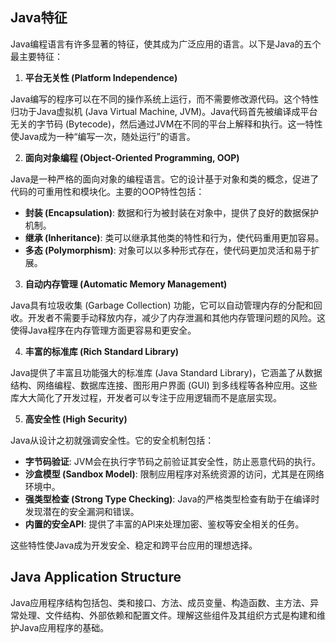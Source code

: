 ## Java特征

Java编程语言有许多显著的特征，使其成为广泛应用的语言。以下是Java的五个最主要特征：

1. **平台无关性 (Platform Independence)**

Java编写的程序可以在不同的操作系统上运行，而不需要修改源代码。这个特性归功于Java虚拟机 (Java Virtual Machine, JVM)。Java代码首先被编译成平台无关的字节码 (Bytecode)，然后通过JVM在不同的平台上解释和执行。这一特性使Java成为一种“编写一次，随处运行”的语言。

2. **面向对象编程 (Object-Oriented Programming, OOP)**

Java是一种严格的面向对象的编程语言。它的设计基于对象和类的概念，促进了代码的可重用性和模块化。主要的OOP特性包括：
   - **封装 (Encapsulation)**: 数据和行为被封装在对象中，提供了良好的数据保护机制。
   - **继承 (Inheritance)**: 类可以继承其他类的特性和行为，使代码重用更加容易。
   - **多态 (Polymorphism)**: 对象可以以多种形式存在，使代码更加灵活和易于扩展。

3. **自动内存管理 (Automatic Memory Management)**

Java具有垃圾收集 (Garbage Collection) 功能，它可以自动管理内存的分配和回收。开发者不需要手动释放内存，减少了内存泄漏和其他内存管理问题的风险。这使得Java程序在内存管理方面更容易和更安全。

4. **丰富的标准库 (Rich Standard Library)**

Java提供了丰富且功能强大的标准库 (Java Standard Library)，它涵盖了从数据结构、网络编程、数据库连接、图形用户界面 (GUI) 到多线程等各种应用。这些库大大简化了开发过程，开发者可以专注于应用逻辑而不是底层实现。

5. **高安全性 (High Security)**

Java从设计之初就强调安全性。它的安全机制包括：
   - **字节码验证**: JVM会在执行字节码之前验证其安全性，防止恶意代码的执行。
   - **沙盒模型 (Sandbox Model)**: 限制应用程序对系统资源的访问，尤其是在网络环境中。
   - **强类型检查 (Strong Type Checking)**: Java的严格类型检查有助于在编译时发现潜在的安全漏洞和错误。
   - **内置的安全API**: 提供了丰富的API来处理加密、鉴权等安全相关的任务。

这些特性使Java成为开发安全、稳定和跨平台应用的理想选择。

## Java Application Structure

Java应用程序结构包括包、类和接口、方法、成员变量、构造函数、主方法、异常处理、文件结构、外部依赖和配置文件。理解这些组件及其组织方式是构建和维护Java应用程序的基础。
